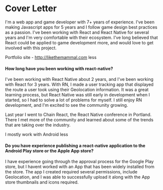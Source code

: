 # Cover Letter

I'm a web app and game developer with 7+ years of experience. I've been making Javascript apps for 5 years and I follow game design best practices as a passion. I've been working with React and React Native for several years and I'm very comfortable with their ecosystem. I've long believed that React could be applied to game development more, and would love to get involved with this project.

Portfolio site - http://likethemammal.com less

#### How long have you been working with react-native?

I've been working with React Native about 2 years, and I've been working with React for 3 years. With RN, I made a user tracking app that displayed the route a user took using their Geolocation information. It was a great learning process, but React Native was still early in development when I started, so I had to solve a lot of problems for myself. I still enjoy RN development, and I'm excited to see the community growing.

Last year I went to Chain React, the React Native conference in Portland. There I met more of the community and learned about some of the trends that are taking over the industry.

I mostly work with Android less

#### Do you have experience publishing a react-native application to the Android Play store or the Apple App store?

I have experience going through the approval process for the Google Play store, but I havent worked with an App that has been widely installed from the store. The app I created required several permissions, include Geolocation, and I was able to successfully upload it along with the App store thumbnails and icons required.







